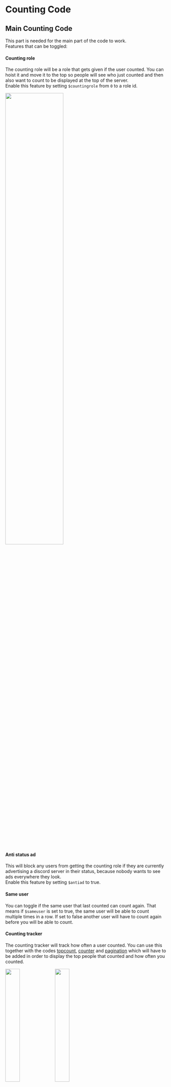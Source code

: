 # Counting Code

## Main Counting Code

This part is needed for the main part of the code to work.  
Features that can be toggled:

#### Counting role

The counting role will be a role that gets given if the user counted. You can hoist it and move it to the top so people will see who just counted and then also want to count to be displayed at the top of the server.  
Enable this feature by setting `$countingrole` from `0` to a role id.

<img src="../../assets/Counting/counting_role.gif?raw=true" width="60%"/>

#### Anti status ad

This will block any users from getting the counting role if they are currently advertising a discord server in their status, because nobody wants to see ads everywhere they look.  
Enable this feature by setting `$antiad` to true.

#### Same user

You can toggle if the same user that last counted can count again. That means if `$sameuser` is set to true, the same user will be able to count multiple times in a row. If set to false another user will have to count again before you will be able to count.

#### Counting tracker

The counting tracker will track how often a user counted. You can use this together with the codes [topcount](topcount.yag), [counter](counter.yag) and [pagination](pagination.yag) which will have to be added in order to display the top people that counted and how often you counted.  

<p float="left">
	<img src="../../assets/Counting/topcount.png?raw=true" width="30%" />
	<img src="../../assets/Counting/count.png?raw=true" width="30%" />
</p>

### Usage (without tracker)

Add the [main counting command](main_counting_cc.yag) to your server and set it up as shown below. Then configure the variables to your liking.

### Setup & Requirements (without tracker)

Trigger|Trigger Type|Code|Dependencies|Custom Command Settings
---|---|---|---|---
\A|Regex|**[Download Link](main_counting_cc.yag)**|❌|Only run in the following channels (counting channel)

### Usage (with tracker & leaderboard)

Add the [main counting command](main_counting_cc.yag) to your server and set it up as shown below. Then configure the variables to your liking.
Then add the [topcount](topcount.yag), [setcount](setcount.yag), [counter](counter.yag) and the [pagination](pagination.yag).  
Make sure you set up everything as shown below.

### Setup & Requirements (with tracker & leaderboard)

Trigger|Trigger Type|Code|Dependencies|Custom Command Settings
---|---|---|---|---
\A|Regex|**[Download Link](main_counting_cc.yag)**|❌|Only run in the following channels (counting channel)
topcount|Command|**[Download Link](topcount.yag)**|[Main counting cc](main_counting_cc.yag)|❌
❌|Reaction (add & remove)|**[Download Link](pagination.yag)**|[topcount](topcount.yag)|❌
count|Command|**[Download Link](counter.yag)**|[Main counting cc](main_counting_cc.yag)|❌
setcount|Command|**[Download Link](setcount.yag)**|[Main counting cc](main_counting_cc.yag)|❌

### Important
If you have been using the old counting system from yagpdb before you can use the [converter](converter.yag) to switch to this updated system. While adding all custom commands and running the [converter](converter.yag) you shouldn't let any users count and lock the counting channel until the converter and you are done converting and adding all custom commands you want.

### Disclamer

If you do not like this code, there is also [another counting code](https://yagpdb-cc.github.io/fun/counting) on the official custom command website.  
I `@blackwolfwoof` didn't come up with this idea, nor do I own the full code. The following parts of the code were all made a while ago but I re-uploaded & edited them because the old counting custom command on the [YAGPDB Community & Support server](https://discord.gg/4udtcA5) was outdated ~~and messy~~ and people kept having issues with it on their servers when adding it.
